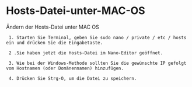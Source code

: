 # Hosts-Datei-unter-MAC-OS
Ändern der Hosts-Datei unter MAC OS


     1. Starten Sie Terminal, geben Sie sudo nano / private / etc / hosts ein und drücken Sie die Eingabetaste.
     
     2 .Sie haben jetzt die Hosts-Datei im Nano-Editor geöffnet. 
     
     3. Wie bei der Windows-Methode sollten Sie die gewünschte IP gefolgt vom Hostnamen (oder Domänennamen) hinzufügen.
     
     4. Drücken Sie Strg-O, um die Datei zu speichern. 
